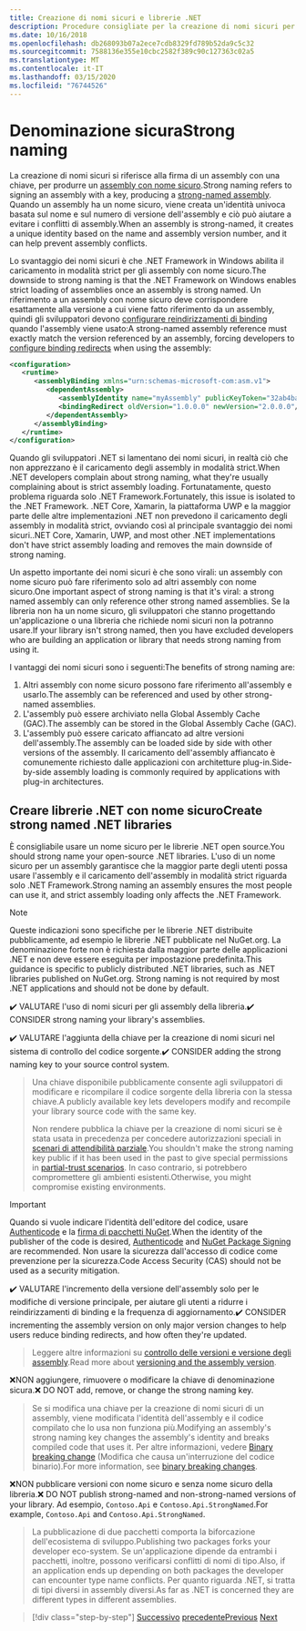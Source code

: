 ```yaml
---
title: Creazione di nomi sicuri e librerie .NET
description: Procedure consigliate per la creazione di nomi sicuri per le librerie .NET.
ms.date: 10/16/2018
ms.openlocfilehash: db268093b07a2ece7cdb8329fd789b52da9c5c32
ms.sourcegitcommit: 7588136e355e10cbc2582f389c90c127363c02a5
ms.translationtype: MT
ms.contentlocale: it-IT
ms.lasthandoff: 03/15/2020
ms.locfileid: "76744526"
---
```

# <a name="strong-naming"></a><span data-ttu-id="be34f-103">Denominazione sicura</span><span class="sxs-lookup"><span data-stu-id="be34f-103">Strong naming</span></span>

<span data-ttu-id="be34f-104">La creazione di nomi sicuri si riferisce alla firma di un assembly con una chiave, per produrre un [assembly con nome sicuro](../assembly/strong-named.md).</span><span class="sxs-lookup"><span data-stu-id="be34f-104">Strong naming refers to signing an assembly with a key, producing a [strong-named assembly](../assembly/strong-named.md).</span></span> <span data-ttu-id="be34f-105">Quando un assembly ha un nome sicuro, viene creata un'identità univoca basata sul nome e sul numero di versione dell'assembly e ciò può aiutare a evitare i conflitti di assembly.</span><span class="sxs-lookup"><span data-stu-id="be34f-105">When an assembly is strong-named, it creates a unique identity based on the name and assembly version number, and it can help prevent assembly conflicts.</span></span>

<span data-ttu-id="be34f-106">Lo svantaggio dei nomi sicuri è che .NET Framework in Windows abilita il caricamento in modalità strict per gli assembly con nome sicuro.</span><span class="sxs-lookup"><span data-stu-id="be34f-106">The downside to strong naming is that the .NET Framework on Windows enables strict loading of assemblies once an assembly is strong named.</span></span> <span data-ttu-id="be34f-107">Un riferimento a un assembly con nome sicuro deve corrispondere esattamente alla versione a cui viene fatto riferimento da un assembly, quindi gli sviluppatori devono [configurare reindirizzamenti di binding](../../framework/configure-apps/redirect-assembly-versions.md) quando l'assembly viene usato:</span><span class="sxs-lookup"><span data-stu-id="be34f-107">A strong-named assembly reference must exactly match the version referenced by an assembly, forcing developers to [configure binding redirects](../../framework/configure-apps/redirect-assembly-versions.md) when using the assembly:</span></span>

```xml
<configuration>
   <runtime>
      <assemblyBinding xmlns="urn:schemas-microsoft-com:asm.v1">
         <dependentAssembly>
            <assemblyIdentity name="myAssembly" publicKeyToken="32ab4ba45e0a69a1" culture="neutral" />
            <bindingRedirect oldVersion="1.0.0.0" newVersion="2.0.0.0"/>
         </dependentAssembly>
      </assemblyBinding>
   </runtime>
</configuration>
```

<span data-ttu-id="be34f-108">Quando gli sviluppatori .NET si lamentano dei nomi sicuri, in realtà ciò che non apprezzano è il caricamento degli assembly in modalità strict.</span><span class="sxs-lookup"><span data-stu-id="be34f-108">When .NET developers complain about strong naming, what they're usually complaining about is strict assembly loading.</span></span> <span data-ttu-id="be34f-109">Fortunatamente, questo problema riguarda solo .NET Framework.</span><span class="sxs-lookup"><span data-stu-id="be34f-109">Fortunately, this issue is isolated to the .NET Framework.</span></span> <span data-ttu-id="be34f-110">.NET Core, Xamarin, la piattaforma UWP e la maggior parte delle altre implementazioni .NET non prevedono il caricamento degli assembly in modalità strict, ovviando così al principale svantaggio dei nomi sicuri.</span><span class="sxs-lookup"><span data-stu-id="be34f-110">.NET Core, Xamarin, UWP, and most other .NET implementations don't have strict assembly loading and removes the main downside of strong naming.</span></span>

<span data-ttu-id="be34f-111">Un aspetto importante dei nomi sicuri è che sono virali: un assembly con nome sicuro può fare riferimento solo ad altri assembly con nome sicuro.</span><span class="sxs-lookup"><span data-stu-id="be34f-111">One important aspect of strong naming is that it's viral: a strong named assembly can only reference other strong named assemblies.</span></span> <span data-ttu-id="be34f-112">Se la libreria non ha un nome sicuro, gli sviluppatori che stanno progettando un'applicazione o una libreria che richiede nomi sicuri non la potranno usare.</span><span class="sxs-lookup"><span data-stu-id="be34f-112">If your library isn't strong named, then you have excluded developers who are building an application or library that needs strong naming from using it.</span></span>

<span data-ttu-id="be34f-113">I vantaggi dei nomi sicuri sono i seguenti:</span><span class="sxs-lookup"><span data-stu-id="be34f-113">The benefits of strong naming are:</span></span>

1. <span data-ttu-id="be34f-114">Altri assembly con nome sicuro possono fare riferimento all'assembly e usarlo.</span><span class="sxs-lookup"><span data-stu-id="be34f-114">The assembly can be referenced and used by other strong-named assemblies.</span></span>
2. <span data-ttu-id="be34f-115">L'assembly può essere archiviato nella Global Assembly Cache (GAC).</span><span class="sxs-lookup"><span data-stu-id="be34f-115">The assembly can be stored in the Global Assembly Cache (GAC).</span></span>
3. <span data-ttu-id="be34f-116">L'assembly può essere caricato affiancato ad altre versioni dell'assembly.</span><span class="sxs-lookup"><span data-stu-id="be34f-116">The assembly can be loaded side by side with other versions of the assembly.</span></span> <span data-ttu-id="be34f-117">Il caricamento dell'assembly affiancato è comunemente richiesto dalle applicazioni con architetture plug-in.</span><span class="sxs-lookup"><span data-stu-id="be34f-117">Side-by-side assembly loading is commonly required by applications with plug-in architectures.</span></span>

## <a name="create-strong-named-net-libraries"></a><span data-ttu-id="be34f-118">Creare librerie .NET con nome sicuro</span><span class="sxs-lookup"><span data-stu-id="be34f-118">Create strong named .NET libraries</span></span>

<span data-ttu-id="be34f-119">È consigliabile usare un nome sicuro per le librerie .NET open source.</span><span class="sxs-lookup"><span data-stu-id="be34f-119">You should strong name your open-source .NET libraries.</span></span> <span data-ttu-id="be34f-120">L'uso di un nome sicuro per un assembly garantisce che la maggior parte degli utenti possa usare l'assembly e il caricamento dell'assembly in modalità strict riguarda solo .NET Framework.</span><span class="sxs-lookup"><span data-stu-id="be34f-120">Strong naming an assembly ensures the most people can use it, and strict assembly loading only affects the .NET Framework.</span></span>

> [!NOTE]
> <span data-ttu-id="be34f-121">Queste indicazioni sono specifiche per le librerie .NET distribuite pubblicamente, ad esempio le librerie .NET pubblicate nel NuGet.org. La denominazione forte non è richiesta dalla maggior parte delle applicazioni .NET e non deve essere eseguita per impostazione predefinita.</span><span class="sxs-lookup"><span data-stu-id="be34f-121">This guidance is specific to publicly distributed .NET libraries, such as .NET libraries published on NuGet.org. Strong naming is not required by most .NET applications and should not be done by default.</span></span>

<span data-ttu-id="be34f-122">✔️ VALUTARE l'uso di nomi sicuri per gli assembly della libreria.</span><span class="sxs-lookup"><span data-stu-id="be34f-122">✔️ CONSIDER strong naming your library's assemblies.</span></span>

<span data-ttu-id="be34f-123">✔️ VALUTARE l'aggiunta della chiave per la creazione di nomi sicuri nel sistema di controllo del codice sorgente.</span><span class="sxs-lookup"><span data-stu-id="be34f-123">✔️ CONSIDER adding the strong naming key to your source control system.</span></span>

> <span data-ttu-id="be34f-124">Una chiave disponibile pubblicamente consente agli sviluppatori di modificare e ricompilare il codice sorgente della libreria con la stessa chiave.</span><span class="sxs-lookup"><span data-stu-id="be34f-124">A publicly available key lets developers modify and recompile your library source code with the same key.</span></span>
>
> <span data-ttu-id="be34f-125">Non rendere pubblica la chiave per la creazione di nomi sicuri se è stata usata in precedenza per concedere autorizzazioni speciali in [scenari di attendibilità parziale](../../framework/misc/using-libraries-from-partially-trusted-code.md).</span><span class="sxs-lookup"><span data-stu-id="be34f-125">You shouldn't make the strong naming key public if it has been used in the past to give special permissions in [partial-trust scenarios](../../framework/misc/using-libraries-from-partially-trusted-code.md).</span></span> <span data-ttu-id="be34f-126">In caso contrario, si potrebbero compromettere gli ambienti esistenti.</span><span class="sxs-lookup"><span data-stu-id="be34f-126">Otherwise, you might compromise existing environments.</span></span>

> [!IMPORTANT]
> <span data-ttu-id="be34f-127">Quando si vuole indicare l'identità dell'editore del codice, usare [Authenticode](/windows-hardware/drivers/install/authenticode) e la [firma di pacchetti NuGet](/nuget/create-packages/sign-a-package).</span><span class="sxs-lookup"><span data-stu-id="be34f-127">When the identity of the publisher of the code is desired, [Authenticode](/windows-hardware/drivers/install/authenticode) and [NuGet Package Signing](/nuget/create-packages/sign-a-package) are recommended.</span></span> <span data-ttu-id="be34f-128">Non usare la sicurezza dall'accesso di codice come prevenzione per la sicurezza.</span><span class="sxs-lookup"><span data-stu-id="be34f-128">Code Access Security (CAS) should not be used as a security mitigation.</span></span>

<span data-ttu-id="be34f-129">✔️ VALUTARE l'incremento della versione dell'assembly solo per le modifiche di versione principale, per aiutare gli utenti a ridurre i reindirizzamenti di binding e la frequenza di aggiornamento.</span><span class="sxs-lookup"><span data-stu-id="be34f-129">✔️ CONSIDER incrementing the assembly version on only major version changes to help users reduce binding redirects, and how often they're updated.</span></span>

> <span data-ttu-id="be34f-130">Leggere altre informazioni su [controllo delle versioni e versione degli assembly](./versioning.md#assembly-version).</span><span class="sxs-lookup"><span data-stu-id="be34f-130">Read more about [versioning and the assembly version](./versioning.md#assembly-version).</span></span>

<span data-ttu-id="be34f-131">❌NON aggiungere, rimuovere o modificare la chiave di denominazione sicura.</span><span class="sxs-lookup"><span data-stu-id="be34f-131">❌ DO NOT add, remove, or change the strong naming key.</span></span>

> <span data-ttu-id="be34f-132">Se si modifica una chiave per la creazione di nomi sicuri di un assembly, viene modificata l'identità dell'assembly e il codice compilato che lo usa non funziona più.</span><span class="sxs-lookup"><span data-stu-id="be34f-132">Modifying an assembly's strong naming key changes the assembly's identity and breaks compiled code that uses it.</span></span> <span data-ttu-id="be34f-133">Per altre informazioni, vedere [Binary breaking change](./breaking-changes.md#binary-breaking-change) (Modifica che causa un'interruzione del codice binario).</span><span class="sxs-lookup"><span data-stu-id="be34f-133">For more information, see [binary breaking changes](./breaking-changes.md#binary-breaking-change).</span></span>

<span data-ttu-id="be34f-134">❌NON pubblicare versioni con nome sicuro e senza nome sicuro della libreria.</span><span class="sxs-lookup"><span data-stu-id="be34f-134">❌ DO NOT publish strong-named and non-strong-named versions of your library.</span></span> <span data-ttu-id="be34f-135">Ad esempio, `Contoso.Api` e `Contoso.Api.StrongNamed`.</span><span class="sxs-lookup"><span data-stu-id="be34f-135">For example, `Contoso.Api` and `Contoso.Api.StrongNamed`.</span></span>

> <span data-ttu-id="be34f-136">La pubblicazione di due pacchetti comporta la biforcazione dell'ecosistema di sviluppo.</span><span class="sxs-lookup"><span data-stu-id="be34f-136">Publishing two packages forks your developer eco-system.</span></span> <span data-ttu-id="be34f-137">Se un'applicazione dipende da entrambi i pacchetti, inoltre, possono verificarsi conflitti di nomi di tipo.</span><span class="sxs-lookup"><span data-stu-id="be34f-137">Also, if an application ends up depending on both packages the developer can encounter type name conflicts.</span></span> <span data-ttu-id="be34f-138">Per quanto riguarda .NET, si tratta di tipi diversi in assembly diversi.</span><span class="sxs-lookup"><span data-stu-id="be34f-138">As far as .NET is concerned they are different types in different assemblies.</span></span>

>[!div class="step-by-step"]
><span data-ttu-id="be34f-139">[Successivo](cross-platform-targeting.md)
>[precedente](nuget.md)</span><span class="sxs-lookup"><span data-stu-id="be34f-139">[Previous](cross-platform-targeting.md)
[Next](nuget.md)</span></span>
